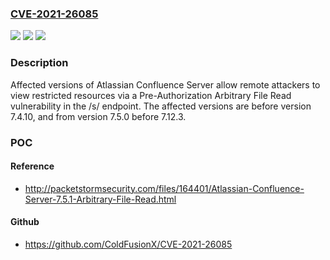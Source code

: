### [CVE-2021-26085](https://cve.mitre.org/cgi-bin/cvename.cgi?name=CVE-2021-26085)
![](https://img.shields.io/static/v1?label=Product&message=Confluence%20Data%20Center&color=blue)
![](https://img.shields.io/static/v1?label=Version&message=%3C%207.4.10%20&color=brighgreen)
![](https://img.shields.io/static/v1?label=Vulnerability&message=Pre-Authorization%20Arbitrary%20File%20Read&color=brighgreen)

### Description

Affected versions of Atlassian Confluence Server allow remote attackers to view restricted resources via a Pre-Authorization Arbitrary File Read vulnerability in the /s/ endpoint. The affected versions are before version 7.4.10, and from version 7.5.0 before 7.12.3.

### POC

#### Reference
- http://packetstormsecurity.com/files/164401/Atlassian-Confluence-Server-7.5.1-Arbitrary-File-Read.html

#### Github
- https://github.com/ColdFusionX/CVE-2021-26085

